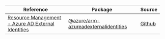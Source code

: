 | Reference | Package | Source |
|---|---|---|
|[Resource Management - Azure AD External Identities](arm-azureadexternalidentities-readme.md)|[@azure/arm-azureadexternalidentities](https://www.npmjs.com/package/@azure/arm-azureadexternalidentities)|[Github](https://github.com/Azure/azure-sdk-for-js/blob/main/sdk/azureadexternalidentities/arm-azureadexternalidentities)|
